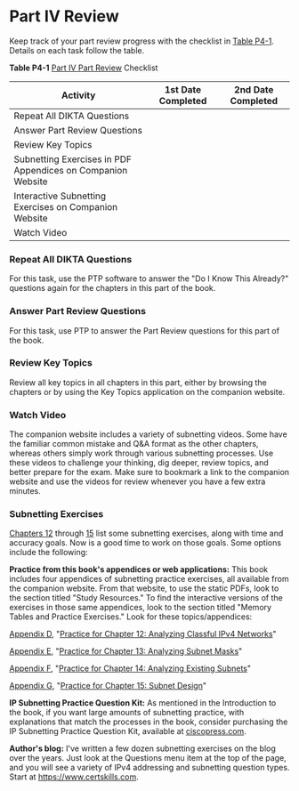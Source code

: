 # Part IV Review


Keep track of your part review progress with the checklist in [Table P4-1](vol1_part-p04.xhtml#part-p04tab01). Details on each task follow the table.

**Table P4-1** [Part IV Part Review](vol1_part-p04.xhtml#part-p04) Checklist

| Activity | 1st Date Completed | 2nd Date Completed |
| --- | --- | --- |
| Repeat All DIKTA Questions |  |  |
| Answer Part Review Questions |  |  |
| Review Key Topics |  |  |
| Subnetting Exercises in PDF Appendices on Companion Website |  |  |
| Interactive Subnetting Exercises on Companion Website |  |  |
| Watch Video |  |  |

### Repeat All DIKTA Questions

For this task, use the PTP software to answer the "Do I Know This Already?" questions again for the chapters in this part of the book.

### Answer Part Review Questions

For this task, use PTP to answer the Part Review questions for this part of the book.

### Review Key Topics

Review all key topics in all chapters in this part, either by browsing the chapters or by using the Key Topics application on the companion website.

### Watch Video

The companion website includes a variety of subnetting videos. Some have the familiar common mistake and Q&A format as the other chapters, whereas others simply work through various subnetting processes. Use these videos to challenge your thinking, dig deeper, review topics, and better prepare for the exam. Make sure to bookmark a link to the companion website and use the videos for review whenever you have a few extra minutes.

### Subnetting Exercises

[Chapters 12](vol1_ch12.xhtml#ch12) through [15](vol1_ch15.xhtml#ch15) list some subnetting exercises, along with time and accuracy goals. Now is a good time to work on those goals. Some options include the following:

**Practice from this book's appendices or web applications:** This book includes four appendices of subnetting practice exercises, all available from the companion website. From that website, to use the static PDFs, look to the section titled "Study Resources." To find the interactive versions of the exercises in those same appendices, look to the section titled "Memory Tables and Practice Exercises." Look for these topics/appendices:

[Appendix D](vol1_appd.xhtml#appd), "[Practice for Chapter 12: Analyzing Classful IPv4 Networks](vol1_appd.xhtml#appd)"

[Appendix E](vol1_appe.xhtml#appe), "[Practice for Chapter 13: Analyzing Subnet Masks](vol1_appe.xhtml#appe)"

[Appendix F](vol1_appf.xhtml#appf), "[Practice for Chapter 14: Analyzing Existing Subnets](vol1_appf.xhtml#appf)"

[Appendix G](vol1_appg.xhtml#appg), "[Practice for Chapter 15: Subnet Design](vol1_appg.xhtml#appg)"

**IP Subnetting Practice Question Kit:** As mentioned in the Introduction to the book, if you want large amounts of subnetting practice, with explanations that match the processes in the book, consider purchasing the IP Subnetting Practice Question Kit, available at [ciscopress.com](http://ciscopress.com).

**Author's blog:** I've written a few dozen subnetting exercises on the blog over the years. Just look at the Questions menu item at the top of the page, and you will see a variety of IPv4 addressing and subnetting question types. Start at <https://www.certskills.com>.